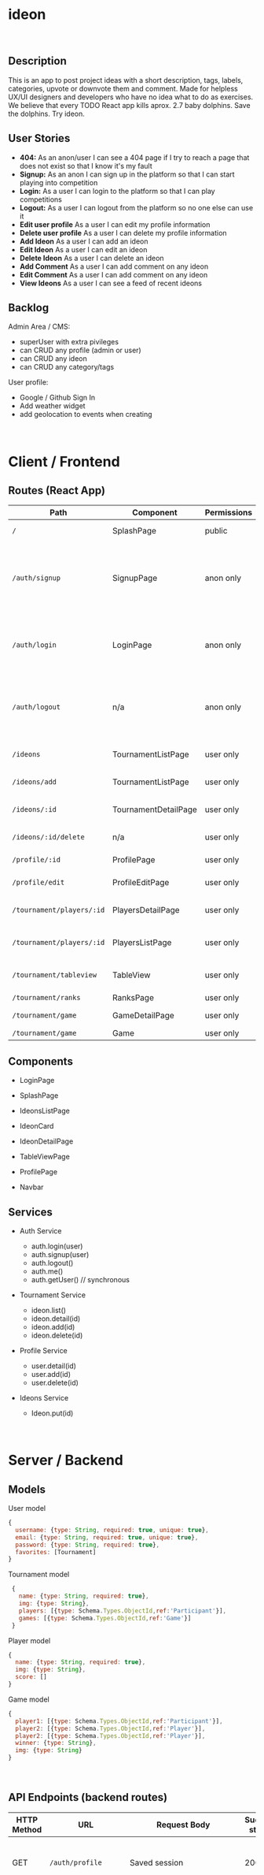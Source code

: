 # ideon

<br>

## Description

This is an app to post project ideas with a short description, tags, labels, categories, upvote or downvote them and comment. Made for helpless UX/UI designers and developers who have no idea what to do as exercises. We believe that every TODO React app kills aprox. 2.7 baby dolphins. Save the dolphins. Try ideon.

## User Stories

-  **404:** As an anon/user I can see a 404 page if I try to reach a page that does not exist so that I know it's my fault
-  **Signup:** As an anon I can sign up in the platform so that I can start playing into competition
-  **Login:** As a user I can login to the platform so that I can play competitions
-  **Logout:** As a user I can logout from the platform so no one else can use it
-  **Edit user profile** As a user I can edit my profile information
-  **Delete user profile** As a user I can delete my profile information
-  **Add Ideon** As a user I can add an ideon
-  **Edit Ideon** As a user I can edit an ideon
-  **Delete Ideon** As a user I can delete an ideon
-  **Add Comment** As a user I can add comment on any ideon
-  **Edit Comment** As a user I can add comment on any ideon
-  **View Ideons** As a user I can see a feed of recent ideons




## Backlog

Admin Area / CMS:
- superUser with extra pivileges
- can CRUD any profile (admin or user)
- can CRUD any ideon
- can CRUD any category/tags

User profile:
- Google / Github Sign In
- Add weather widget
- add geolocation to events when creating


<br>


# Client / Frontend

## Routes (React App)
| Path                      | Component            | Permissions | Behavior                                                     |
| ------------------------- | -------------------- | ----------- | ------------------------------------------------------------ |
| `/`                       | SplashPage           | public      | Home page                                        |
| `/auth/signup`            | SignupPage           | anon only   | Signup form, link to login, navigate to homepage after signup |
| `/auth/login`             | LoginPage            | anon only   | Login form, link to signup, navigate to homepage after login |
| `/auth/logout`            | n/a                  | anon only   | Navigate to homepage after logout, expire session            |
| `/ideons`            | TournamentListPage   | user only   | Shows all ideons in a list                              |
| `/ideons/add`        | TournamentListPage   | user only   | Edits a tournament                                           |
| `/ideons/:id`        | TournamentDetailPage | user only   | Details of a tournament to edit                              |
| `/ideons/:id/delete`         | n/a                   | user only   | Delete tournament                                            |
| `/profile/:id`     | ProfilePage      | user only   | User profile                              |
| `/profile/edit` | ProfileEditPage      | user only   | Edit profile info                               |
| `/tournament/players/:id` | PlayersDetailPage    | user only   | Edit player for tournament                                   |
| `/tournament/players/:id` | PlayersListPage      | user only   | Delete player from tournament                                |
| `/tournament/tableview`   | TableView            | user only   | Games view and brackets                                      |
| `/tournament/ranks`       | RanksPage            | user only   | Ranks list                                                   |
| `/tournament/game`        | GameDetailPage       | user only   | Game details                                                  |
| `/tournament/game`        | Game                 | user only   |                                                              |


## Components

- LoginPage

- SplashPage

- IdeonsListPage

- IdeonCard

- IdeonDetailPage

- TableViewPage

- ProfilePage

- Navbar


## Services

- Auth Service
  - auth.login(user)
  - auth.signup(user)
  - auth.logout()
  - auth.me()
  - auth.getUser() // synchronous
- Tournament Service
  - ideon.list()
  - ideon.detail(id)
  - ideon.add(id)
  - ideon.delete(id)
  
- Profile Service 

  - user.detail(id)
  - user.add(id)
  - user.delete(id)

- Ideons Service

  - Ideon.put(id)



<br>


# Server / Backend


## Models

User model

```javascript
{
  username: {type: String, required: true, unique: true},
  email: {type: String, required: true, unique: true},
  password: {type: String, required: true},
  favorites: [Tournament]
}
```

Tournament model

```javascript
 {
   name: {type: String, required: true},
   img: {type: String},
   players: [{type: Schema.Types.ObjectId,ref:'Participant'}],
   games: [{type: Schema.Types.ObjectId,ref:'Game'}]
 }
```



Player model

```javascript
{
  name: {type: String, required: true},
  img: {type: String},
  score: []
}
```



Game model

```javascript
{
  player1: [{type: Schema.Types.ObjectId,ref:'Participant'}],
  player2: [{type: Schema.Types.ObjectId,ref:'Player'}],
  player2: [{type: Schema.Types.ObjectId,ref:'Player'}],
  winner: {type: String},
  img: {type: String}
}
```


<br>


## API Endpoints (backend routes)

| HTTP Method | URL                         | Request Body                 | Success status | Error Status | Description                                                  |
| ----------- | --------------------------- | ---------------------------- | -------------- | ------------ | ------------------------------------------------------------ |
| GET         | `/auth/profile    `           | Saved session                | 200            | 404          | Check if user is logged in and return profile page           |
| POST        | `/auth/signup`                | {name, email, password}      | 201            | 404          | Checks if fields not empty (422) and user not exists (409), then create user with encrypted password, and store user in session |
| POST        | `/auth/login`                 | {username, password}         | 200            | 401          | Checks if fields not empty (422), if user exists (404), and if password matches (404), then stores user in session |
| POST        | `/auth/logout`                | (empty)                      | 204            | 400          | Logs out the user                                            |
| GET         | `/ideons`                |                              |                | 400          | Show all tournaments                                         |
| GET         | `/ideons/:id`            | {id}                         |                |              | Show specific tournament                                     |
| POST        | `/ideons/add-ideons` | {}                           | 201            | 400          | Create and save a new tournament                             |
| PUT         | `/ideons/edit/:id`       | {name,img,players}           | 200            | 400          | edit tournament                                              |
| DELETE      | `/ideons/delete/:id`     | {id}                         | 201            | 400          | delete tournament                                            |
| GET         | `/user`                    |                              |                | 400          | show players                                                 |
| GET         | `/user/:id`                | {id}                         |                |              | show specific player                                         |
| POST        | `/user/add`         | {name,img,tournamentId}      | 200            | 404          | add player                                                   |
| PUT         | `/user/edit/:id`           | {name,img}                   | 201            | 400          | edit player                                                  |
| DELETE      | `/user/delete/:id`         | {id}                         | 200            | 400          | delete player                                                |
| GET         | `/games`                      | {}                           | 201            | 400          | show games                                                   |
| GET         | `/games/:id`                  | {id,tournamentId}            |                |              | show specific game                                           |
| POST        | `/games/add-game`             | {player1,player2,winner,img} |                |              | add game                                                     |
| POST        | `/games/add-all-games`        |                              |                |              | add all games from a tournament. Gets a list of players and populates them via algorithm. |
| PUT         | `/games/edit/:id`             | {winner,score}               |                |              | edit game                                                    |


<br>


## Links

### Trello/Kanban

[Link to your trello board](https://trello.com/b/PBqtkUFX/curasan) 
or picture of your physical board

### Git

The url to your repository and to your deployed project

[Client repository Link](https://github.com/screeeen/project-client)

[Server repository Link](https://github.com/screeeen/project-server)

[Deployed App Link](http://heroku.com)

### Slides

The url to your presentation slides

[Slides Link](http://slides.com)



# Auth backend server


💣💣💣💣 rename the file `.env.sample` to `.env` and spicify your database name; 💣💣💣💣

## Routes

| Method | Path | Description |
|--------|------|-------------|
| `get`  | `/auth/me` | check if i'm logged |
| `post` | `/auth/login` | login |
| `post` | `/auth/signup` | signup |
| `post` | `/auth/logut` | logout |
| `get`  | `/auth/private` | private route for test |

## Login & Signup

this is the following `body` for the `login` and `signup` request;

```json
{
  "username": "demo",
  "password": "demo"
}
```
